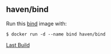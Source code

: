 ## haven/bind

Run this [bind][] image with:

    $ docker run -d --name bind haven/bind

[Last Build][packages]

[bind]: https://bind.url
[packages]: PACKAGES.md
